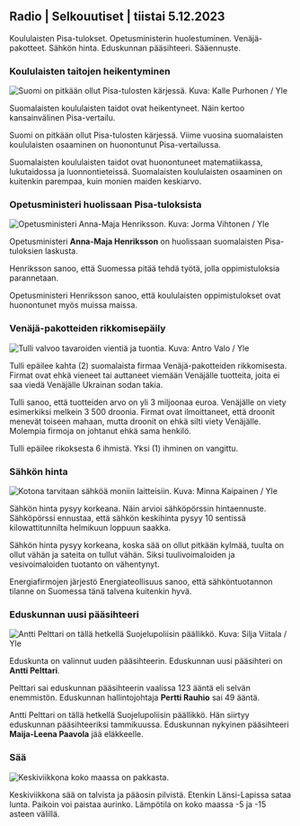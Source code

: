 Radio \| Selkouutiset \| tiistai 5.12.2023
------------------------------------------

Koululaisten Pisa-tulokset. Opetusministerin huolestuminen. Venäjä-pakotteet. Sähkön hinta. Eduskunnan pääsihteeri. Sääennuste.

### Koululaisten taitojen heikentyminen

![Suomi on pitkään ollut Pisa-tulosten kärjessä. Kuva: Kalle Purhonen / Yle](https://images.cdn.yle.fi/image/upload/c_crop,h_2908,w_5170,x_0,y_845/ar_1.7777777777777777,c_fill,g_faces,h_675,w_1200/dpr_1.0/q_auto:eco/f_auto/fl_lossy/v1676457672/39-107312163ecb5c74eb28)

Suomalaisten koululaisten taidot ovat heikentyneet. Näin kertoo kansainvälinen Pisa-vertailu.

Suomi on pitkään ollut Pisa-tulosten kärjessä. Viime vuosina suomalaisten koululaisten osaaminen on huonontunut Pisa-vertailussa.

Suomalaisten koululaisten taidot ovat huonontuneet matematiikassa, lukutaidossa ja luonnontieteissä. Suomalaisten koululaisten osaaminen on kuitenkin parempaa, kuin monien maiden keskiarvo.

### Opetusministeri huolissaan Pisa-tuloksista

![Opetusministeri Anna-Maja Henriksson. Kuva: Jorma Vihtonen / Yle](https://images.cdn.yle.fi/image/upload/c_crop,h_3058,w_5438,x_13,y_230/ar_1.7777777777777777,c_fill,g_faces,h_675,w_1200/dpr_1.0/q_auto:eco/f_auto/fl_lossy/v1701348797/39-1209058656885428af74)

Opetusministeri **Anna-Maja Henriksson** on huolissaan suomalaisten Pisa-tuloksien laskusta.

Henriksson sanoo, että Suomessa pitää tehdä työtä, jolla oppimistuloksia parannetaan.

Opetusministeri Henriksson sanoo, että koululaisten oppimistulokset ovat huonontunet myös muissa maissa.

### Venäjä-pakotteiden rikkomisepäily

![Tulli valvoo tavaroiden vientiä ja tuontia. Kuva: Antro Valo / Yle](https://images.cdn.yle.fi/image/upload/c_crop,h_2928,w_5206,x_0,y_292/ar_1.7777777777777777,c_fill,g_faces,h_675,w_1200/dpr_1.0/q_auto:eco/f_auto/fl_lossy/v1700736463/39-1205401655f286e958d7)

Tulli epäilee kahta (2) suomalaista firmaa Venäjä-pakotteiden rikkomisesta. Firmat ovat ehkä vieneet tai auttaneet viemään Venäjälle tuotteita, joita ei saa viedä Venäjälle Ukrainan sodan takia.

Tulli sanoo, että tuotteiden arvo on yli 3 miljoonaa euroa. Venäjälle on viety esimerkiksi melkein 3 500 droonia. Firmat ovat ilmoittaneet, että droonit menevät toiseen mahaan, mutta droonit on ehkä silti viety Venäjälle. Molempia firmoja on johtanut ehkä sama henkilö.

Tulli epäilee rikoksesta 6 ihmistä. Yksi (1) ihminen on vangittu.

### Sähkön hinta

![Kotona tarvitaan sähköä moniin laitteisiin. Kuva: Minna Kaipainen / Yle](https://images.cdn.yle.fi/image/upload/c_crop,h_2268,w_4032,x_0,y_309/ar_1.7777777777777777,c_fill,g_faces,h_675,w_1200/dpr_1.0/q_auto:eco/f_auto/fl_lossy/v1671697913/39-105199063a41461661e1)

Sähkön hinta pysyy korkeana. Näin arvioi sähköpörssin hintaennuste. Sähköpörssi ennustaa, että sähkön keskihinta pysyy 10 sentissä kilowattitunnilta helmikuun loppuun saakka.

Sähkön hinta pysyy korkeana, koska sää on ollut pitkään kylmää, tuulta on ollut vähän ja sateita on tullut vähän. Siksi tuulivoimaloiden ja vesivoimaloiden tuotanto on vähentynyt.

Energiafirmojen järjestö Energiateollisuus sanoo, että sähköntuotannon tilanne on Suomessa tänä talvena kuitenkin hyvä.

### Eduskunnan uusi pääsihteeri

![Antti Pelttari on tällä hetkellä Suojelupoliisin päällikkö. Kuva: Silja Viitala / Yle](https://images.cdn.yle.fi/image/upload/c_crop,h_2240,w_3983,x_0,y_415/ar_1.7777777777777777,c_fill,g_faces,h_675,w_1200/dpr_1.0/q_auto:eco/f_auto/fl_lossy/v1697105340/39-118515365279ca8459ad)

Eduskunta on valinnut uuden pääsihteerin. Eduskunnan uusi pääsihteri on **Antti Pelttari**.

Pelttari sai eduskunnan pääsihteerin vaalissa 123 ääntä eli selvän enemmistön. Eduskunnan hallintojohtaja **Pertti Rauhio** sai 49 ääntä.

Antti Pelttari on tällä hetkellä Suojelupoliisin päällikkö. Hän siirtyy eduskunnan pääsihteeriksi tammikuussa. Eduskunnan nykyinen pääsihteeri **Maija-Leena Paavola** jää eläkkeelle.

### Sää

![Keskiviikkona koko maassa on pakkasta.](https://images.cdn.yle.fi/image/upload/c_crop,h_1080,w_1919,x_0,y_0/ar_1.7777777777777777,c_fill,g_faces,h_675,w_1200/dpr_1.0/q_auto:eco/f_auto/fl_lossy/v1701789633/39-1211328656f3f8a3964d)

Keskiviikkona sää on talvista ja pääosin pilvistä. Etenkin Länsi-Lapissa sataa lunta. Paikoin voi paistaa aurinko. Lämpötila on koko maassa -5 ja -15 asteen välillä.
